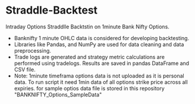 # Straddle-Backtest
Intraday Options Straddlle Backtstin on 1minute Bank Nifty Options.

- Banknifty 1 minute OHLC data is considered for developing backtesting. 
- Libraries like Pandas, and NumPy are used for data cleaning and data preprocessing.
- Trade logs are generated and strategy metric calculations are performed using tradelogs. Results are saved in pandas DataFrame and CSV file. 
- Note: 1minute timeframa options data is not uploaded as it is personal data. To run script it need 1min data of all options strike price across all expiries.
for sample optios data file is stored in this repository "BANKNIFTY_Options_SampleData"
